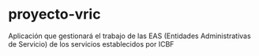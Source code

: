 # proyecto-vric
Aplicación que gestionará el trabajo de las EAS (Entidades Administrativas de Servicio) de los servicios establecidos por ICBF
